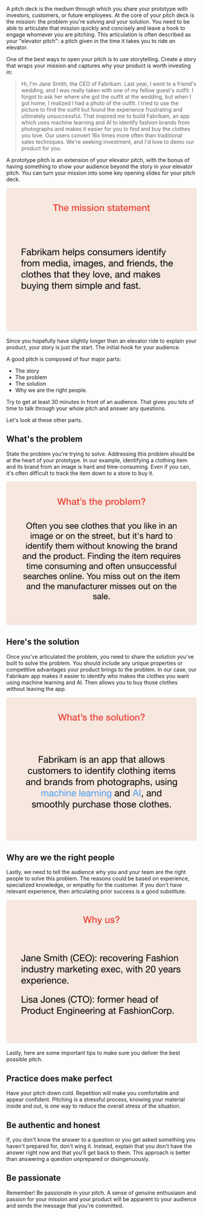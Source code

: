 A pitch deck is the medium through which you share your prototype with investors, customers, or future employees. At the core of your pitch deck is the mission: the problem you're solving and your solution. You need to be able to articulate that mission quickly and concisely and leave a hook to engage whomever you are pitching. This articulation is often described as your "elevator pitch": a pitch given in the time it takes you to ride an elevator.

One of the best ways to open your pitch is to use storytelling. Create a story that wraps your mission and captures why your product is worth investing in:

> Hi, I'm Jane Smith, the CEO of Fabrikam. Last year, I went to a friend's wedding, and I was really taken with one of my fellow guest's outfit. I forgot to ask her where she got the outfit at the wedding, but when I got home, I realized I had a photo of the outfit. I tried to use the picture to find the outfit but found the experience frustrating and ultimately unsuccessful. That inspired me to build Fabrikam, an app which uses machine learning and AI to identify fashion brands from photographs and makes it easier for you to find and buy the clothes you love. Our users convert 16x times more often than traditional sales techniques. We're seeking investment, and I'd love to demo our product for you.

A prototype pitch is an extension of your elevator pitch, with the bonus of having something to show your audience beyond the story in your elevator pitch. You can turn your mission into some key opening slides for your pitch deck.

![Tell your story](../media/pitch-proto-002.png)

Since you hopefully have slightly longer than an elevator ride to explain your product, your story is just the start. The initial hook for your audience. 

A good pitch is composed of four major parts:

* The story
* The problem
* The solution
* Why we are the right people.

Try to get at least 30 minutes in front of an audience. That gives you lots of time to talk through your whole pitch and answer any questions.

Let's look at these other parts.

## What's the problem

State the problem you're trying to solve. Addressing this problem should be at the heart of your prototype. In our example, identifying a clothing item and its brand from an image is hard and time-consuming. Even if you can, it's often difficult to track the item down to a store to buy it.

![Stating the problem that your product prototype is designed to solve](../media/pitch-proto-003.png)

## Here's the solution

Once you've articulated the problem, you need to share the solution you've built to solve the problem. You should include any unique properties or competitive advantages your product brings to the problem. In our case, our Fabrikam app makes it easier to identify who makes the clothes you want using machine learning and AI. Then allows you to buy those clothes without leaving the app.

![State the solution to the problem](../media/pitch-proto-004.png)

## Why are we the right people

Lastly, we need to tell the audience why you and your team are the right people to solve this problem. The reasons could be based on experience, specialized knowledge, or empathy for the customer. If you don't have relevant experience, then articulating prior success is a good substitute.

![Why are we the best people to solve this problem](../media/pitch-proto-005.png)

Lastly, here are some important tips to make sure you deliver the best possible pitch.

## Practice does make perfect

Have your pitch down cold. Repetition will make you comfortable and appear confident. Pitching is a stressful process, knowing your material inside and out, is one way to reduce the overall stress of the situation.

## Be authentic and honest

If, you don't know the answer to a question or you get asked something you haven't prepared for, don't wing it. Instead, explain that you don't have the answer right now and that you'll get back to them. This approach is better than answering a question unprepared or disingenuously.

## Be passionate

Remember! Be passionate in your pitch. A sense of genuine enthusiasm and passion for your mission and your product will be apparent to your audience and sends the message that you're committed.